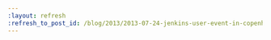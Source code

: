 ```yaml
---
:layout: refresh
:refresh_to_post_id: /blog/2013/2013-07-24-jenkins-user-event-in-copenhagen-on-september-6
---
```

